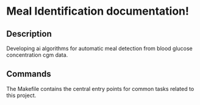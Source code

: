 # Meal Identification documentation!

## Description

Developing ai algorithms for automatic meal detection from blood glucose concentration cgm data.

## Commands

The Makefile contains the central entry points for common tasks related to this project.

